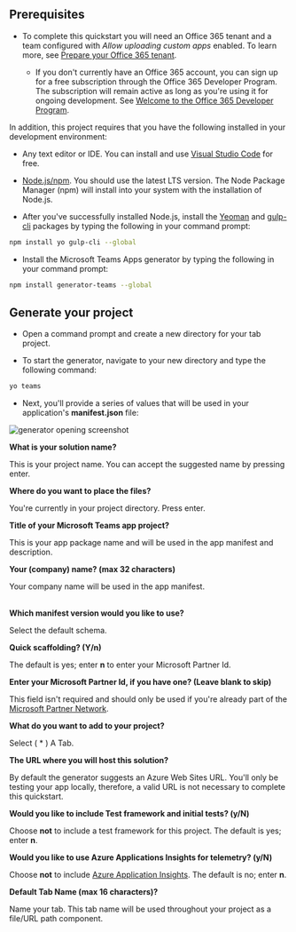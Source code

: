 ## Prerequisites

- To complete this quickstart you will need an Office 365 tenant and a team configured with *Allow uploading custom apps* enabled. To learn more, see [Prepare your Office 365 tenant](~/concepts/build-and-test/prepare-your-o365-tenant.md).

  - If you don't currently have an Office 365 account, you can sign up for a free subscription through the Office 365 Developer Program. The subscription will remain active as long as you're using it for ongoing development. See [Welcome to the Office 365 Developer Program](https://docs.microsoft.com/en-us/office/developer-program/microsoft-365-developer-program).

In addition, this project requires that you have the following installed in your development environment:

- Any text editor or IDE. You can install and use [Visual Studio Code](https://code.visualstudio.com/download) for free.

- [Node.js/npm](https://nodejs.org/en/). You should use the latest LTS version. The Node Package Manager (npm) will install into your system with the installation of Node.js.

- After you've successfully installed Node.js, install the [Yeoman](https://yeoman.io/) and [gulp-cli](https://www.npmjs.com/package/gulp-cli) packages by typing the following in your command prompt:

```bash
npm install yo gulp-cli --global
```

- Install the Microsoft Teams Apps generator by typing the following in your command prompt:

```bash
npm install generator-teams --global
```

## Generate your project

- Open a command prompt and create a new directory for your tab project.

- To start the generator, navigate to your new directory and type the following command:

```bash
yo teams
```

- Next, you'll provide a series of values that will be used in your application's **manifest.json** file:

![generator opening screenshot](/microsoftteams/platform/assets/images/tab-images/teamsTabScreenshot.PNG)

**What is your solution name?**

This is your project name. You can accept the suggested name by pressing enter.

**Where do you want to place the files?**

You're currently in your project directory. Press enter.

**Title of your Microsoft Teams app project?**

This is your app package name and will be used in the app manifest and description.

**Your (company) name? (max 32 characters)**

Your company name will be used in the app manifest.

<br>**Which manifest version would you like to use?**

Select the default schema.

**Quick scaffolding? (Y/n)**

The default is yes; enter **n** to enter your Microsoft Partner Id.

**Enter your Microsoft Partner Id, if you have one? (Leave blank to skip)**

This field isn't required and should only be used if you're already part of the [Microsoft Partner Network](https://partner.microsoft.com).

**What do you want to add to your project?**

Select ( &ast; ) A Tab.

**The URL where you will host this solution?**

By default the generator suggests an Azure Web Sites URL. You'll only be testing your app locally, therefore, a valid URL is not necessary to complete this quickstart.

**Would you like to include Test framework and initial tests? (y/N)**

Choose **not** to include a test framework for this project. The default is yes; enter **n**.

**Would you like to use Azure Applications Insights for telemetry? (y/N)**

Choose **not** to include [Azure Application Insights](/azure-docs/articles/azure-monitor/app/app-insights-overview.md). The default is no; enter **n**.

**Default Tab Name (max 16 characters)?**

Name your tab. This tab name will be used throughout your project as a file/URL path component.
